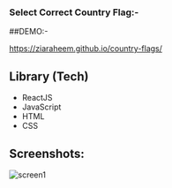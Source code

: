 ### Select Correct Country Flag:-

##DEMO:-


https://ziaraheem.github.io/country-flags/


## Library (Tech)

- ReactJS
- JavaScript
- HTML
- CSS


## Screenshots:



![screen1](https://ibb.co/yFfTXMm)
